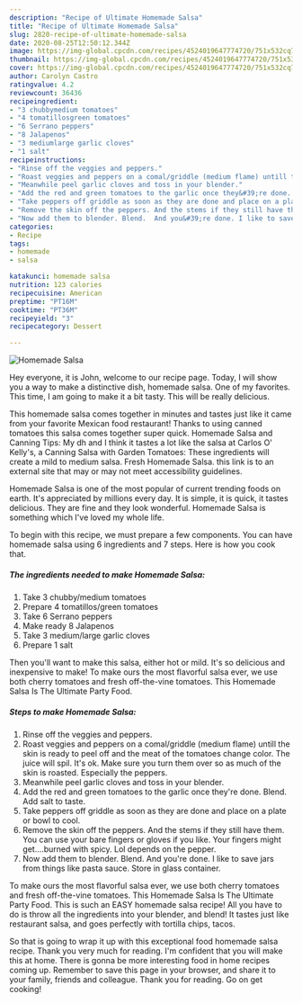 ```yaml
---
description: "Recipe of Ultimate Homemade Salsa"
title: "Recipe of Ultimate Homemade Salsa"
slug: 2820-recipe-of-ultimate-homemade-salsa
date: 2020-08-25T12:50:12.344Z
image: https://img-global.cpcdn.com/recipes/4524019647774720/751x532cq70/homemade-salsa-recipe-main-photo.jpg
thumbnail: https://img-global.cpcdn.com/recipes/4524019647774720/751x532cq70/homemade-salsa-recipe-main-photo.jpg
cover: https://img-global.cpcdn.com/recipes/4524019647774720/751x532cq70/homemade-salsa-recipe-main-photo.jpg
author: Carolyn Castro
ratingvalue: 4.2
reviewcount: 36436
recipeingredient:
- "3 chubbymedium tomatoes"
- "4 tomatillosgreen tomatoes"
- "6 Serrano peppers"
- "8 Jalapenos"
- "3 mediumlarge garlic cloves"
- "1 salt"
recipeinstructions:
- "Rinse off the veggies and peppers."
- "Roast veggies and peppers on a comal/griddle (medium flame) untill the skin is ready to peel off and the meat of the tomatoes change color. The juice will spil. It&#39;s ok. Make sure you turn them over so as much of the skin is roasted. Especially the peppers."
- "Meanwhile peel garlic cloves and toss in your blender."
- "Add the red and green tomatoes to the garlic once they&#39;re done. Blend. Add salt to taste."
- "Take peppers off griddle as soon as they are done and place on a plate or bowl to cool."
- "Remove the skin off the peppers. And the stems if they still have them. You can use your bare fingers or gloves if you like. Your fingers might get....burned with spicy. Lol depends on the pepper."
- "Now add them to blender. Blend.  And you&#39;re done. I like to save jars from things like pasta sauce. Store in glass container."
categories:
- Recipe
tags:
- homemade
- salsa

katakunci: homemade salsa 
nutrition: 123 calories
recipecuisine: American
preptime: "PT16M"
cooktime: "PT36M"
recipeyield: "3"
recipecategory: Dessert

---
```



![Homemade Salsa](https://img-global.cpcdn.com/recipes/4524019647774720/751x532cq70/homemade-salsa-recipe-main-photo.jpg)

Hey everyone, it is John, welcome to our recipe page. Today, I will show you a way to make a distinctive dish, homemade salsa. One of my favorites. This time, I am going to make it a bit tasty. This will be really delicious.

This homemade salsa comes together in minutes and tastes just like it came from your favorite Mexican food restaurant! Thanks to using canned tomatoes this salsa comes together super quick. Homemade Salsa and Canning Tips: My dh and I think it tastes a lot like the salsa at Carlos O&#39; Kelly&#39;s, a Canning Salsa with Garden Tomatoes: These ingredients will create a mild to medium salsa. Fresh Homemade Salsa. this link is to an external site that may or may not meet accessibility guidelines.

Homemade Salsa is one of the most popular of current trending foods on earth. It's appreciated by millions every day. It is simple, it is quick, it tastes delicious. They are fine and they look wonderful. Homemade Salsa is something which I've loved my whole life.


To begin with this recipe, we must prepare a few components. You can have homemade salsa using 6 ingredients and 7 steps. Here is how you cook that.

<!--inarticleads1-->

##### The ingredients needed to make Homemade Salsa:

1. Take 3 chubby/medium tomatoes
1. Prepare 4 tomatillos/green tomatoes
1. Take 6 Serrano peppers
1. Make ready 8 Jalapenos
1. Take 3 medium/large garlic cloves
1. Prepare 1 salt


Then you&#39;ll want to make this salsa, either hot or mild. It&#39;s so delicious and inexpensive to make! To make ours the most flavorful salsa ever, we use both cherry tomatoes and fresh off-the-vine tomatoes. This Homemade Salsa Is The Ultimate Party Food. 

<!--inarticleads2-->

##### Steps to make Homemade Salsa:

1. Rinse off the veggies and peppers.
1. Roast veggies and peppers on a comal/griddle (medium flame) untill the skin is ready to peel off and the meat of the tomatoes change color. The juice will spil. It&#39;s ok. Make sure you turn them over so as much of the skin is roasted. Especially the peppers.
1. Meanwhile peel garlic cloves and toss in your blender.
1. Add the red and green tomatoes to the garlic once they&#39;re done. Blend. Add salt to taste.
1. Take peppers off griddle as soon as they are done and place on a plate or bowl to cool.
1. Remove the skin off the peppers. And the stems if they still have them. You can use your bare fingers or gloves if you like. Your fingers might get....burned with spicy. Lol depends on the pepper.
1. Now add them to blender. Blend.  And you&#39;re done. I like to save jars from things like pasta sauce. Store in glass container.


To make ours the most flavorful salsa ever, we use both cherry tomatoes and fresh off-the-vine tomatoes. This Homemade Salsa Is The Ultimate Party Food. This is such an EASY homemade salsa recipe! All you have to do is throw all the ingredients into your blender, and blend! It tastes just like restaurant salsa, and goes perfectly with tortilla chips, tacos. 

So that is going to wrap it up with this exceptional food homemade salsa recipe. Thank you very much for reading. I'm confident that you will make this at home. There is gonna be more interesting food in home recipes coming up. Remember to save this page in your browser, and share it to your family, friends and colleague. Thank you for reading. Go on get cooking!
